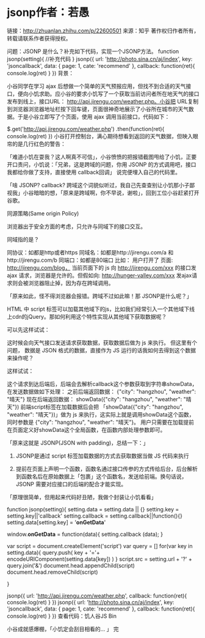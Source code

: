 # jsonp作者：若愚
链接：http://zhuanlan.zhihu.com/p/22600501
来源：知乎
著作权归作者所有，转载请联系作者获得授权。

问题：JSONP 是什么？补充如下代码，实现一个JSONP方法。
function jsonp(setting){
    //补充代码
}
jsonp({
  url: 'http://photo.sina.cn/aj/index',
  key: 'jsoncallback',
  data: {
    page: 1,
    cate: 'recommend'
  },
  callback: function(ret){
    console.log(ret)
  }
})
背景：


小谷同学在学习 ajax 后想做一个简单的天气预报应用，但找不到合适的天气接口，便向小饥求助。应小谷的要求小饥写了一个获取当前访问者所在地天气的接口发布到线上，接口URL： http://api.jirengu.com/weather.php。小谷把 URL复制到浏览器浏览器地址栏按下回车键，页面很神奇地展示了小谷所在城市的天气数据。于是小谷立即写了个页面，使用 ajax 调用当前接口，代码如下：

$.get('http://api.jirengu.com/weather.php')
 .then(function(ret){
    console.log(ret)
})
小谷打开控制台，满心期待想看到返回的天气数据，但映入眼帘的是几行红色的警告：

「难道小饥在耍我？这人啊真不可信」，小谷愤愤的把报错截图甩给了小饥，正要开口责问，小饥说：「兄弟，这是跨域的问题，你用 JSONP 的方式调用吧，接口我都给你做了支持，直接使用 callback回调」 说完便埋入自己的代码里。


「啥 JSONP? callback? 跨域这个词貌似听过，我自己先查查别让小饥那小子鄙视我」小谷暗暗的想，「原来是跨域啊，你不早说，谢啦」，回到工位小谷赶紧打开谷歌。

同源策略(Same origin Policy)

浏览器出于安全方面的考虑，只允许与同域下的接口交互。

同域指的是？

同协议：如都是http或者https
同域名：如都是http://jirengu.com/a 和http://jirengu.com/b
同端口：如都是80端口
比如： 用户打开了 页面: http://jirengu.com/blog， 当前页面下的 js 向 http://jirengu.com/xxx 的接口发 ajax 请求，浏览器是允许的。但假如向: http://hunger-valley.com/xxx 发ajax请求则会被浏览器阻止掉，因为存在跨域调用。

「原来如此，怪不得浏览器会报错。跨域不过如此嘛！那 JSONP是什么呢？」

HTML 中 script 标签可以加载其他域下的js，比如我们经常引入一个其他域下线上cdn的jQuery。那如何利用这个特性实现从其他域下获取数据呢？

可以先这样试试：

<script src="http://api.jirengu.com/weather.php"></script>
这时候会向天气接口发送请求获取数据，获取数据后做为 js 来执行。
但这里有个问题， 数据是 JSON 格式的数据，直接作为 JS 运行的话我如何去得到这个数据来操作呢？

这样试试：

<script src="http://api.jirengu.com/weather.php?callback=showData"></script>
这个请求到达后端后，后端会去解析callback这个参数获取到字符串showData，在发送数据做如下处理：
之前后端返回数据： {"city": "hangzhou", "weather": "晴天"}
现在后端返回数据： showData({"city": "hangzhou", "weather": "晴天"})
前端script标签在加载数据后会把 「showData({"city": "hangzhou", "weather": "晴天"})」做为 js 来执行，这实际上就是调用showData这个函数，同时参数是 {"city": "hangzhou", "weather": "晴天"}。
用户只需要在加载提前在页面定义好showData这个全局函数，在函数内部处理参数即可。
<script>
    function showData(ret){
        console.log(ret);
    }
</script>
<script src="http://api.jirengu.com/weather.php?callback=showData"></script>
「原来这就是 JSONP(JSON with padding)，总结一下：」
1. JSONP是通过 script 标签加载数据的方式去获取数据当做 JS 代码来执行

2. 提前在页面上声明一个函数，函数名通过接口传参的方式传给后台，后台解析到函数名后在原始数据上「包裹」这个函数名，发送给前端。换句话说，JSONP 需要对应接口的后端的配合才能实现。

「原理很简单，但用起来代码好丑陋，我做个封装让小饥看看」


function jsonp(setting){
  setting.data = setting.data || {}
  setting.key = setting.key||'callback'
  setting.callback = setting.callback||function(){} 
  setting.data[setting.key] = '__onGetData__'

  window.__onGetData__ = function(data){
    setting.callback (data);
  }

  var script = document.createElement('script')
  var query = []
  for(var key in setting.data){
    query.push( key + '='+ encodeURIComponent(setting.data[key]) )
  }
  script.src = setting.url + '?' + query.join('&')
  document.head.appendChild(script)
  document.head.removeChild(script)

}

jsonp({
  url: 'http://api.jirengu.com/weather.php',
  callback: function(ret){
    console.log(ret)
  }
})
jsonp({
  url: 'http://photo.sina.cn/aj/index',
  key: 'jsoncallback',
  data: {
    page: 1,
    cate: 'recommend'
  },
  callback: function(ret){
    console.log(ret)
  }
})
查看代码：饥人谷JS Bin

小谷成就感爆棚，「小饥定会刮目相看的... 」
完
